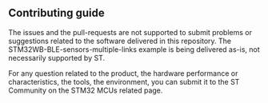 ## Contributing guide

The issues and the pull-requests are not supported to submit problems or suggestions related to the software delivered in this repository. The STM32WB-BLE-sensors-multiple-links example is being delivered as-is, not necessarily supported by ST.

For any question related to the product, the hardware performance or characteristics, the tools, the environment, you can submit it to the ST Community on the STM32 MCUs related page.

